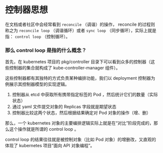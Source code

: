 # 控制器思想
在文档或者社区中会经常看到 `reconcile` （调谐）的操作， reconcile 的过程则称之为 `reconcile loop` （调谐循环）或者 `sync loop` （同步循环），实际上就是指： `control loop` （控制循环）。

### 那么 control loop 是指的什么概念？

首先，在 kubernetes 项目的 pkg/controller 目录下可以看到众多的控制器（这些控制器的集合就构成了 kube-controller-manager 组件）。

这些控制器都有其独特的方式负责某种编排功能，我们以 deployment 控制器为例展示其控制器模型的实现逻辑。

1. 控制器从 etcd 中获取所有携带指定标签的 Pod ，然后统计它们的数量（实际状态）
2. 通过 yaml 文件提交对象的 Replicas 字段就是期望状态
3. 控制器比较这两个状态，然后根据结果确定对 Pod 对象的操作（增、删）

那么，一个 kubernetes 对象的主要编排逻辑实际上就是在“对比”阶段完成的，那么这个操作就是所谓的 control loop 。

control loop 的结果往往就是被控制对象（比如 Pod 对象）的增删改，又直观的体现了 kubernetes 项目“面向 API 对象编程”。

